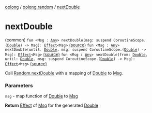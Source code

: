 [oolong](../index.md) / [oolong.random](index.md) / [nextDouble](./next-double.md)

# nextDouble

(common) `fun <Msg : `[`Any`](https://kotlinlang.org/api/latest/jvm/stdlib/kotlin/-any/index.html)`> nextDouble(msg: suspend CoroutineScope.(`[`Double`](https://kotlinlang.org/api/latest/jvm/stdlib/kotlin/-double/index.html)`) -> Msg): `[`Effect`](../oolong/-effect.md)`<Msg>` [(source)](https://github.com/oolong-kt/oolong/tree/master/oolong/src/commonMain/kotlin/oolong/random/util.kt#L67)
`fun <Msg : `[`Any`](https://kotlinlang.org/api/latest/jvm/stdlib/kotlin/-any/index.html)`> nextDouble(until: `[`Double`](https://kotlinlang.org/api/latest/jvm/stdlib/kotlin/-double/index.html)`, msg: suspend CoroutineScope.(`[`Double`](https://kotlinlang.org/api/latest/jvm/stdlib/kotlin/-double/index.html)`) -> Msg): `[`Effect`](../oolong/-effect.md)`<Msg>` [(source)](https://github.com/oolong-kt/oolong/tree/master/oolong/src/commonMain/kotlin/oolong/random/util.kt#L76)
`fun <Msg : `[`Any`](https://kotlinlang.org/api/latest/jvm/stdlib/kotlin/-any/index.html)`> nextDouble(from: `[`Double`](https://kotlinlang.org/api/latest/jvm/stdlib/kotlin/-double/index.html)`, until: `[`Double`](https://kotlinlang.org/api/latest/jvm/stdlib/kotlin/-double/index.html)`, msg: suspend CoroutineScope.(`[`Double`](https://kotlinlang.org/api/latest/jvm/stdlib/kotlin/-double/index.html)`) -> Msg): `[`Effect`](../oolong/-effect.md)`<Msg>` [(source)](https://github.com/oolong-kt/oolong/tree/master/oolong/src/commonMain/kotlin/oolong/random/util.kt#L85)

Call [Random.nextDouble](https://kotlinlang.org/api/latest/jvm/stdlib/kotlin.random/-random/next-double.html) with a mapping of [Double](https://kotlinlang.org/api/latest/jvm/stdlib/kotlin/-double/index.html) to [Msg](next-double.md#Msg).

### Parameters

`msg` - map function of [Double](https://kotlinlang.org/api/latest/jvm/stdlib/kotlin/-double/index.html) to [Msg](next-double.md#Msg)

**Return**
[Effect](../oolong/-effect.md) of [Msg](next-double.md#Msg) for the generated [Double](https://kotlinlang.org/api/latest/jvm/stdlib/kotlin/-double/index.html)

